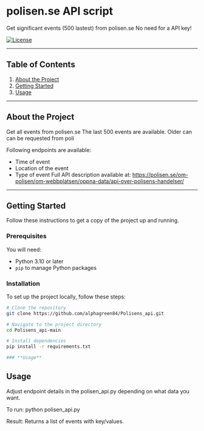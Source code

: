 # **polisen.se API script**

Get significant events (500 lastest) from polisen.se
No need for a API key!

[![License](https://img.shields.io/badge/license-MIT-blue.svg)](LICENSE)

---

## **Table of Contents**

1. [About the Project](#about-the-project)
2. [Getting Started](#getting-started)
3. [Usage](#usage)


---

## **About the Project**
Get all events from polisen.se 
The last 500 events are available. Older can can be requested from poli

Following endpoints are available:
- Time of event 
- Location of the event
- Type of event
Full API description available at: https://polisen.se/om-polisen/om-webbplatsen/oppna-data/api-over-polisens-handelser/

---

## **Getting Started**

Follow these instructions to get a copy of the project up and running.

### **Prerequisites**

You will need:
- Python 3.10 or later
- `pip` to manage Python packages

### **Installation**

To set up the project locally, follow these steps:

```bash
# Clone the repository
git clone https://github.com/alphagreen84/Polisens_api.git

# Navigate to the project directory
cd Polisens_api-main

# Install dependencies
pip install -r requirements.txt

### **Usage**
```


## Usage
Adjust endpoint details in the polisen_api.py depending on what data you want.

To run:
python polisen_api.py

Result:
Returns a list of events with key/values.
